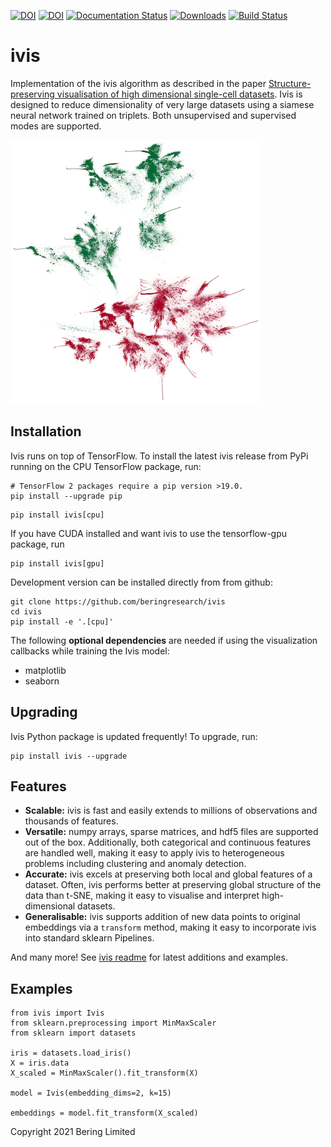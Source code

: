 [![DOI](https://joss.theoj.org/papers/10.21105/joss.01596/status.svg)](https://doi.org/10.21105/joss.01596) [![DOI](https://zenodo.org/badge/144551119.svg)](https://zenodo.org/badge/latestdoi/144551119) [![Documentation Status](https://readthedocs.org/projects/bering-ivis/badge/?version=latest)](https://bering-ivis.readthedocs.io/en/latest/?badge=latest) [![Downloads](https://pepy.tech/badge/ivis/month)](https://pepy.tech/project/ivis/month) [![Build Status](https://travis-ci.org/beringresearch/ivis.svg?branch=master)](https://travis-ci.org/beringresearch/ivis)

# ivis

Implementation of the ivis algorithm as described in the paper [Structure-preserving visualisation of high dimensional single-cell datasets](https://www.nature.com/articles/s41598-019-45301-0). Ivis is designed to reduce dimensionality of very large datasets using a siamese neural network trained on triplets. Both unsupervised and supervised modes are supported.

![ivis 10M data points](https://github.com/beringresearch/ivis/blob/master/docs/_static/parity_primes_ivis_1e7_16k_smaller_pts.png)


## Installation

Ivis runs on top of TensorFlow. To install the latest ivis release from PyPi running on the CPU TensorFlow package, run:

```
# TensorFlow 2 packages require a pip version >19.0.
pip install --upgrade pip
```

```
pip install ivis[cpu]
```

If you have CUDA installed and want ivis to use the tensorflow-gpu package, run

```
pip install ivis[gpu]
```

Development version can be installed directly from from github:

```
git clone https://github.com/beringresearch/ivis
cd ivis
pip install -e '.[cpu]'
```

The following **optional dependencies** are needed if using the visualization callbacks while training the Ivis model:
- matplotlib
- seaborn

## Upgrading

Ivis Python package is updated frequently! To upgrade, run:

```
pip install ivis --upgrade
```

## Features
* __Scalable:__ ivis is fast and easily extends to millions of observations and thousands of features. 
* __Versatile:__ numpy arrays, sparse matrices, and hdf5 files are supported out of the box. Additionally, both categorical and continuous features are handled well, making it easy to apply ivis to heterogeneous problems including clustering and anomaly detection.
* __Accurate:__ ivis excels at preserving both local and global features of a dataset. Often, ivis performs better at preserving global structure of the data than t-SNE, making it easy to visualise and interpret high-dimensional datasets.
* __Generalisable:__ ivis supports addition of new data points to original embeddings via a `transform` method, making it easy to incorporate ivis into standard sklearn Pipelines.

And many more! See [ivis readme](https://bering-ivis.readthedocs.io) for latest additions and examples.
 
## Examples

```
from ivis import Ivis
from sklearn.preprocessing import MinMaxScaler
from sklearn import datasets

iris = datasets.load_iris()
X = iris.data
X_scaled = MinMaxScaler().fit_transform(X)

model = Ivis(embedding_dims=2, k=15)

embeddings = model.fit_transform(X_scaled)
```

Copyright 2021 Bering Limited
